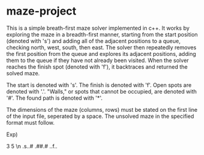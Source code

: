 # maze-project
This is a simple breath-first maze solver implemented in c++. It works by exploring the maze in a breadth-first manner, 
starting from the start position (denoted with 's') and adding all of the adjacent positions to a queue, checking north, west, south, 
then east. The solver then repeatedly removes the first position from the queue and explores its adjacent positions, adding 
them to the queue if they have not already been visited. When the solver reaches the finish spot (denoted with 'f'), it backtraces and 
returned the solved maze.

The start is denoted with 's'.
The finish is denoted with 'f'.
Open spots are denoted with '.'.
"Walls," or spots that cannot be occupied, are denoted with '#'.
The found path is denoted with '*'.

The dimensions of the maze (columns, rows) must be stated on the first line of the input file, seperated by a space.
The unsolved maze in the specified format must follow.

Exp)

3 5 \n
.s..#
.##.#
..f..
